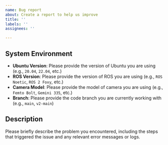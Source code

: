 ```yaml
---
name: Bug report
about: Create a report to help us improve
title: ''
labels: ''
assignees: ''

---
```


## System Environment

- **Ubuntu Version**: Please provide the version of Ubuntu you are using (e.g., `20.04`, `22.04`, etc.)
- **ROS Version**: Please provide the version of ROS you are using (e.g., `ROS Noetic`, `ROS 2 Foxy`, etc.)
- **Camera Model**: Please provide the model of camera you are using (e.g., `Femto Bolt`, `Gemini 335`, etc.)
- **Branch**: Please provide the code branch you are currently working with (e.g., `main`, `v2-main`)

## Description

Please briefly describe the problem you encountered, including the steps that triggered the issue and any relevant error messages or logs.
